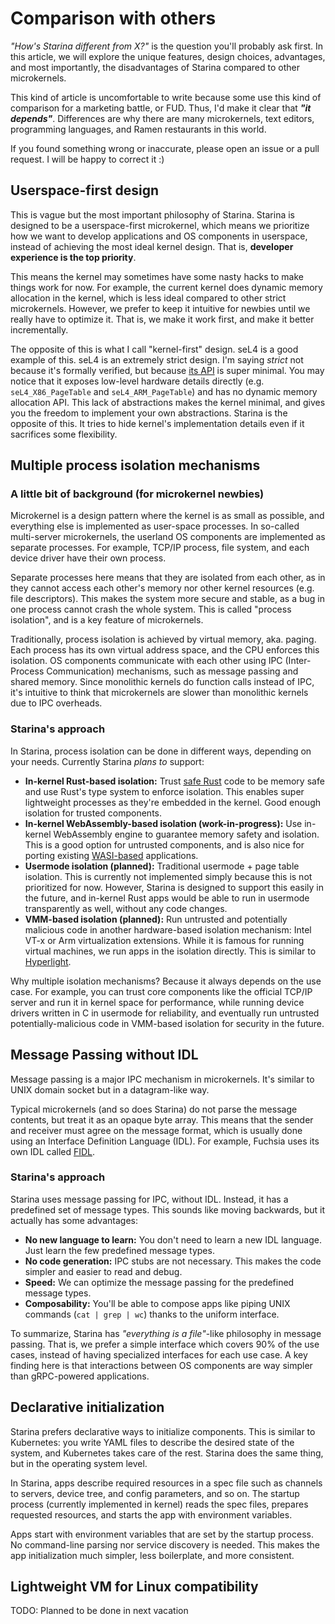 # Comparison with others

*"How's Starina different from X?"* is the question you'll probably ask first. In this article, we will explore the unique features, design choices, advantages, and most importantly, the disadvantages of Starina compared to other microkernels.

This kind of article is uncomfortable to write because some use this kind of comparison for a marketing battle, or FUD. Thus, I'd make it clear that ***"it depends"***. Differences are why there are many microkernels, text editors, programming languages, and Ramen restaurants in this world.

If you found something wrong or inaccurate, please open an issue or a pull request. I will be happy to correct it :)

## Userspace-first design

This is vague but the most important philosophy of Starina. Starina is designed to be a userspace-first microkernel, which means we prioritize how we want to develop applications and OS components in userspace, instead of achieving the most ideal kernel design. That is, **developer experience is the top priority**.

This means the kernel may sometimes have some nasty hacks to make things work for now. For example, the current kernel does dynamic memory allocation in the kernel, which is less ideal compared to other strict microkernels. However, we prefer to keep it intuitive for newbies until we really have to optimize it. That is, we make it work first, and make it better incrementally.

The opposite of this is what I call "kernel-first" design. seL4 is a good example of this. seL4 is an extremely strict design. I'm saying *strict* not because it's formally verified, but because [its API](https://docs.sel4.systems/projects/sel4/api-doc.html) is super minimal. You may notice that it exposes low-level hardware details directly (e.g. `seL4_X86_PageTable` and `seL4_ARM_PageTable`) and has no dynamic memory allocation API. This lack of abstractions makes the kernel minimal, and gives you the freedom to implement your own abstractions. Starina is the opposite of this. It tries to hide kernel's implementation details even if it sacrifices some flexibility.

## Multiple process isolation mechanisms

### A little bit of background (for microkernel newbies)

Microkernel is a design pattern where the kernel is as small as possible, and everything else is implemented as user-space processes. In so-called multi-server microkernels, the userland OS components are implemented as separate processes. For example, TCP/IP process, file system, and each device driver have their own process.

Separate processes here means that they are isolated from each other, as in they cannot access each other's memory nor other kernel resources (e.g. file descriptors). This makes the system more secure and stable, as a bug in one process cannot crash the whole system. This is called "process isolation", and is a key feature of microkernels.

Traditionally, process isolation is achieved by virtual memory, aka. paging. Each process has its own virtual address space, and the CPU enforces this isolation. OS components communicate with each other using IPC (Inter-Process Communication) mechanisms, such as message passing and shared memory. Since monolithic kernels do function calls instead of IPC, it's intuitive to think that microkernels are slower than monolithic kernels due to IPC overheads.

### Starina's approach

In Starina, process isolation can be done in different ways, depending on your needs. Currently Starina *plans to* support:

- **In-kernel Rust-based isolation:** Trust [safe Rust](https://doc.rust-lang.org/nomicon/safe-unsafe-meaning.html) code to be memory safe and use Rust's type system to enforce isolation. This enables super lightweight processes as they're embedded in the kernel. Good enough isolation for trusted components.
- **In-kernel WebAssembly-based isolation (work-in-progress):** Use in-kernel WebAssembly engine to guarantee memory safety and isolation. This is a good option for untrusted components, and is also nice for porting existing [WASI-based](https://wasi.dev/) applications.
- **Usermode isolation (planned):** Traditional usermode + page table isolation. This is currently not implemented simply because this is not prioritized for now. However, Starina is designed to support this easily in the future, and in-kernel Rust apps would be able to run in usermode transparently as well, without any code changes.
- **VMM-based isolation (planned):** Run untrusted and potentially malicious code in another hardware-based isolation mechanism: Intel VT-x or Arm virtualization extensions. While it is famous for running virtual machines, we run apps in the isolation directly. This is similar to [Hyperlight](https://opensource.microsoft.com/blog/2024/11/07/introducing-hyperlight-virtual-machine-based-security-for-functions-at-scale/).

Why multiple isolation mechanisms? Because it always depends on the use case. For example, you can trust core components like the official TCP/IP server and run it in kernel space for performance, while running device drivers written in C in usermode for reliability, and eventually run untrusted potentially-malicious code in VMM-based isolation for security in the future.

## Message Passing without IDL

Message passing is a major IPC mechanism in microkernels. It's similar to UNIX domain socket but in a datagram-like way.

Typical microkernels (and so does Starina) do not parse the message contents, but treat it as an opaque byte array. This means that the sender and receiver must agree on the message format, which is usually done using an Interface Definition Language (IDL). For example, Fuchsia uses its own IDL called [FIDL](https://fuchsia.dev/fuchsia-src/concepts/fidl/overview).

### Starina's approach

Starina uses message passing for IPC, without IDL. Instead, it has a predefined set of message types. This sounds like moving backwards, but it actually has some advantages:

- **No new language to learn:** You don't need to learn a new IDL language. Just learn the few predefined message types.
- **No code generation:** IPC stubs are not necessary. This makes the code simpler and easier to read and debug.
- **Speed:** We can optimize the message passing for the predefined message types.
- **Composability:** You'll be able to compose apps like piping UNIX commands (`cat | grep | wc`) thanks to the uniform interface.

To summarize, Starina has *"everything is a file"*-like philosophy in message passing. That is, we prefer a simple interface which covers 90% of the use cases, instead of having specialized interfaces for each use case. A key finding here is that interactions between OS components are way simpler than gRPC-powered applications.

## Declarative initialization

Starina prefers declarative ways to initialize components. This is similar to Kubernetes: you write YAML files to describe the desired state of the system, and Kubernetes takes care of the rest. Starina does the same thing, but in the operating system level.

In Starina, apps describe required resources in a spec file such as channels to servers, device tree, and config parameters, and so on. The startup process (currently implemented in kernel) reads the spec files, prepares requested resources, and starts the app with environment variables.

Apps start with environment variables that are set by the startup process. No command-line parsing nor service discovery is needed. This makes the app initialization much simpler, less boilerplate, and more consistent.

## Lightweight VM for Linux compatibility

TODO: Planned to be done in next vacation
